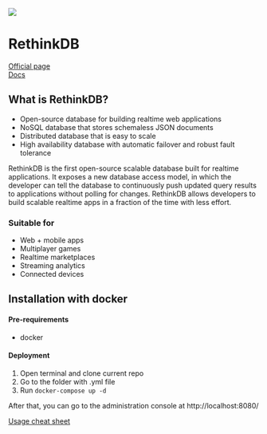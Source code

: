 ![](https://pbs.twimg.com/profile_images/828490798480052225/Sp0fIxul_200x200.jpg)
# RethinkDB

[Official page](https://rethinkdb.com/ "Official page")
<br>
[Docs](https://rethinkdb.com/docs "Docs")

## What is RethinkDB?
- Open-source database for building realtime web applications
- NoSQL database that stores schemaless JSON documents
- Distributed database that is easy to scale
- High availability database with automatic failover and robust fault tolerance

RethinkDB is the first open-source scalable database built for realtime applications. It exposes a new database access model, in which the developer can tell the database to continuously push updated query results to applications without polling for changes. RethinkDB allows developers to build scalable realtime apps in a fraction of the time with less effort.

### Suitable for
- Web + mobile apps
- Multiplayer games
- Realtime marketplaces
- Streaming analytics
- Connected devices

## Installation with docker

#### Pre-requirements
- docker

#### Deployment
1. Open terminal and clone current repo
2. Go to the folder with .yml file
3. Run `docker-compose up -d`

After that, you can go to the administration console at http://localhost:8080/

[Usage cheat sheet](https://gist.github.com/bradtraversy/6aef077f93c48465891f12958b84a22d "Usage cheat sheet")
